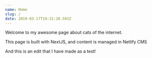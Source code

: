 ```yaml
---
name: Home
slug: /
date: 2019-03-17T19:31:20.591Z
---
```


Welcome to my awesome page about cats of the internet.

This page is built with NextJS, and content is managed in Netlify CMS

And this is an edit that I have made as a test!
